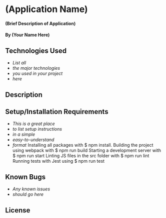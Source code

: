 # (Application Name)

#### (Brief Description of Application)

#### By (Your Name Here)

## Technologies Used

* _List all_
* _the major technologies_
* _you used in your project_
* _here_

## Description

## Setup/Installation Requirements

* _This is a great place_
* _to list setup instructions_
* _in a simple_
* _easy-to-understand_
* _format_
Installing all packages with $ npm install.
Building the project using webpack with $ npm run build
Starting a development server with $ npm run start
Linting JS files in the src folder with $ npm run lint
Running tests with Jest using $ npm run test

## Known Bugs

* _Any known issues_
* _should go here_

## License
